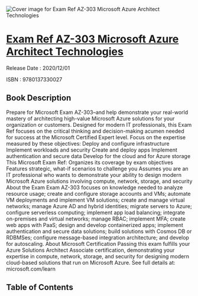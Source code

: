 ![Cover image for Exam Ref AZ-303 Microsoft Azure Architect Technologies](https://imgdetail.ebookreading.net/cover/cover/202109/EB9780137330027.jpg)

[Exam Ref AZ-303 Microsoft Azure Architect Technologies](https://ebookreading.net/view/book/Exam+Ref+AZ-303+Microsoft+Azure+Architect+Technologies-EB9780137330027_1.html "Exam Ref AZ-303 Microsoft Azure Architect Technologies")
====================================================================================================================

Release Date : 2020/12/01

ISBN : 9780137330027

Book Description
-----------------

Prepare for Microsoft Exam AZ-303–and help demonstrate your real-world mastery of architecting high-value Microsoft Azure solutions for your organization or customers. Designed for modern IT professionals, this Exam Ref focuses on the critical thinking and decision-making acumen needed for success at the Microsoft Certified Expert level.
Focus on the expertise measured by these objectives:
Deploy and configure infrastructure
Implement workloads and security
Create and deploy apps
Implement authentication and secure data
Develop for the cloud and for Azure storage
This Microsoft Exam Ref:
Organizes its coverage by exam objectives
Features strategic, what-if scenarios to challenge you
Assumes you are an IT professional who wants to demonstrate your ability to design modern Microsoft Azure solutions involving compute, network, storage, and security
About the Exam
Exam AZ-303 focuses on knowledge needed to analyze resource usage; create and configure storage accounts and VMs; automate VM deployments and implement VM solutions; create and manage virtual networks; manage Azure AD and hybrid identities; migrate servers to Azure; configure serverless computing; implement app load balancing; integrate on-premises and virtual networks; manage RBAC; implement MFA; create web apps with PaaS; design and develop containerized apps; implement authentication and secure data solutions; build solutions with Cosmos DB or RDBMSes; configure message-based integration architecture; and develop for autoscaling.
About Microsoft Certification
Passing this exam fulfills your Azure Solutions Architect Associate certification, demonstrating your expertise in compute, network, storage, and security for designing modern cloud-based solutions that run on Microsoft Azure.
See full details at: microsoft.com/learn


Table of Contents
-----------------

